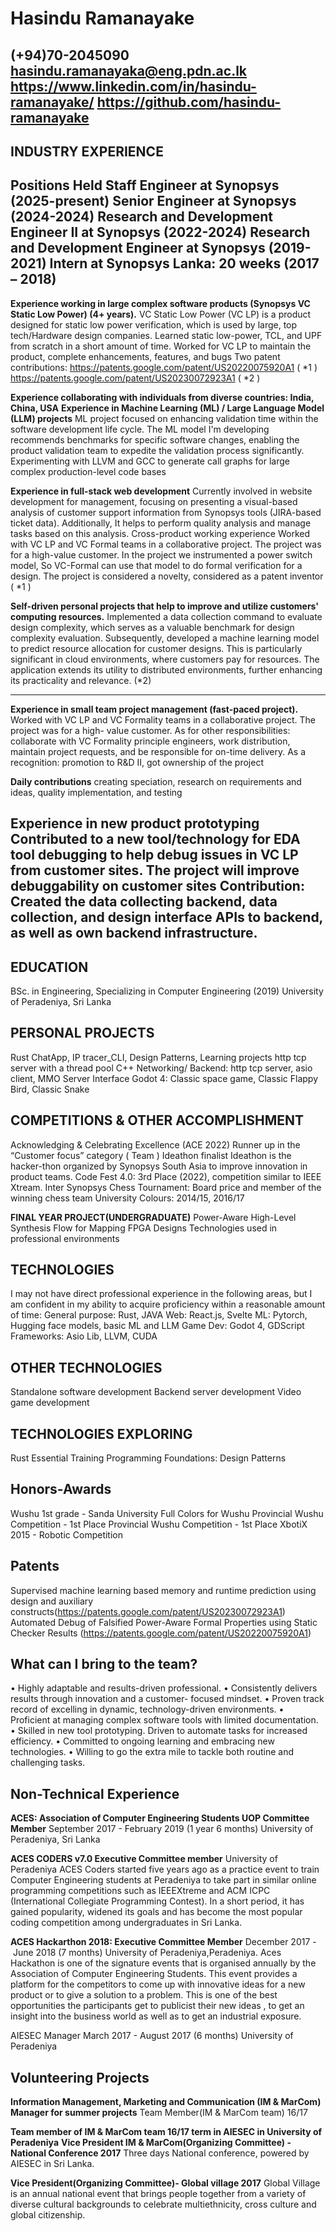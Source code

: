 # Hasindu Ramanayake 
(+94)70-2045090 
hasindu.ramanayaka@eng.pdn.ac.lk 
https://www.linkedin.com/in/hasindu-ramanayake/ 
https://github.com/hasindu-ramanayake
----
## INDUSTRY EXPERIENCE
**Positions Held**
Staff Engineer at Synopsys (2025-present)
Senior Engineer at Synopsys (2024-2024)
Research and Development Engineer II at Synopsys (2022-2024)
Research and Development Engineer at Synopsys (2019-2021)
Intern at Synopsys Lanka: 20 weeks (2017 – 2018)
------
**Experience working in large complex software products (Synopsys VC Static Low Power) (4+ years).**
VC Static Low Power (VC LP) is a product designed for static low power verification, which is used by large,
top tech/Hardware design companies. 
Learned static low-power, TCL, and UPF from scratch in a short amount of time.
Worked for VC LP to maintain the product, complete enhancements, features, and bugs
Two patent contributions:
https://patents.google.com/patent/US20220075920A1 ( *1 )
https://patents.google.com/patent/US20230072923A1 ( *2 )

**Experience collaborating with individuals from diverse countries: India, China, USA**
**Experience in Machine Learning (ML) / Large Language Model (LLM) projects**
ML project focused on enhancing validation time within the software development life cycle. The ML model
I'm developing recommends benchmarks for specific software changes, enabling the product validation team
to expedite the validation process significantly.
Experimenting with LLVM and GCC to generate call graphs for large complex production-level code bases 
   
**Experience in full-stack web development**
Currently involved in website development for management, focusing on presenting a visual-based analysis
of customer support information from Synopsys tools (JIRA-based ticket data). Additionally, It helps to
perform quality analysis and manage tasks based on this analysis.
Cross-product working experience
Worked with VC LP and VC Formal teams in a collaborative project. The project was for a high-value
customer. In the project we instrumented a power switch model, So VC-Formal can use that model to do
formal verification for a design. The project is considered a novelty, considered as a patent inventor ( *1 )

**Self-driven personal projects that help to improve and utilize customers' computing resources.**
Implemented a data collection command to evaluate design complexity, which serves as a valuable
benchmark for design complexity evaluation. Subsequently, developed a machine learning model to predict
resource allocation for customer designs. This is particularly significant in cloud environments, where
customers pay for resources. The application extends its utility to distributed environments, further
enhancing its practicality and relevance. (*2)

----------------
**Experience in small team project management (fast-paced project).**
Worked with VC LP and VC Formality teams in a collaborative project. The project was for a high-
value customer. As for other responsibilities: collaborate with VC Formality principle engineers, work distribution,
maintain project requests, and be responsible for on-time delivery. 
As a recognition: promotion to R&D II, got ownership of the project

**Daily contributions**
creating speciation, research on requirements and ideas, quality
implementation, and testing 

**Experience in new product prototyping**
Contributed to a new tool/technology for EDA tool debugging to help debug issues in VC LP from
customer sites. The project will improve debuggability on customer sites 
Contribution: Created the data collecting backend, data collection, and design interface APIs to
backend, as well as own backend infrastructure.
-----

## EDUCATION
BSc. in Engineering, 
Specializing in Computer Engineering (2019) 
University of Peradeniya, Sri Lanka

## PERSONAL PROJECTS
Rust
ChatApp, IP tracer_CLI, Design Patterns, Learning projects
http tcp server with a thread pool 
C++ Networking/ Backend:
http tcp server, asio client, MMO Server Interface
Godot 4: 
Classic space game, Classic  Flappy Bird, Classic Snake 

## COMPETITIONS & OTHER ACCOMPLISHMENT
Acknowledging & Celebrating Excellence (ACE 2022) Runner up in the “Customer focus” category ( Team ) Ideathon finalist
Ideathon is the hacker-thon organized by Synopsys South Asia to improve innovation in product teams. 
Code Fest 4.0: 
3rd Place (2022), competition similar to IEEE Xtream.
Inter Synopsys Chess Tournament: Board price and member of the winning chess team
University Colours:
2014/15, 2016/17 

**FINAL YEAR PROJECT(UNDERGRADUATE)**
Power-Aware High-Level Synthesis Flow for Mapping FPGA Designs Technologies used in professional environments

## TECHNOLOGIES
I may not have direct professional experience in the following areas, but I am confident in my ability to acquire proficiency within a reasonable amount of time:
General purpose: Rust, JAVA
Web: React.js, Svelte
ML: Pytorch, Hugging face models, basic ML and LLM
Game Dev: Godot 4, GDScript
Frameworks: Asio Lib, LLVM, CUDA 

## OTHER TECHNOLOGIES
Standalone software development
Backend server development
Video game development

## TECHNOLOGIES EXPLORING
Rust Essential Training
Programming Foundations: Design Patterns

## Honors-Awards
Wushu 1st grade - Sanda
University Full Colors for Wushu
Provincial Wushu Competition - 1st Place
Provincial Wushu Competition - 1st Place
XbotiX 2015 - Robotic Competition

## Patents
Supervised machine learning based memory and runtime prediction using design and auxiliary constructs(https://patents.google.com/patent/US20230072923A1) 
Automated Debug of Falsified Power-Aware Formal Properties using Static Checker Results (https://patents.google.com/patent/US20220075920A1)

## What can I bring to the team?
• Highly adaptable and results-driven professional.
• Consistently delivers results through innovation and a customer-
focused mindset.
• Proven track record of excelling in dynamic, technology-driven
environments.
• Proficient at managing complex software tools with limited
documentation.
• Skilled in new tool prototyping. Driven to automate tasks for
increased efficiency.
• Committed to ongoing learning and embracing new technologies.
• Willing to go the extra mile to tackle both routine and challenging
tasks.

## Non-Technical Experience

**ACES: Association of Computer Engineering Students UOP Committee Member**
September 2017 - February 2019 (1 year 6 months)
University of Peradeniya, Sri Lanka

**ACES CODERS v7.0 Executive Committee member**
University of Peradeniya
ACES Coders started five years ago as a practice event to train Computer
Engineering students at Peradeniya to take part in similar online programming
competitions such as IEEEXtreme and ACM ICPC (International Collegiate
Programming Contest). In a short period, it has gained popularity, widened
its goals and has become the most popular coding competition among
undergraduates in Sri Lanka.

**ACES Hackarthon 2018: Executive Committee Member**
December 2017 - June 2018 (7 months)
University of Peradeniya,Peradeniya.
Aces Hackathon is one of the signature events that is organised annually by
the Association of Computer Engineering Students. This event provides a
platform for the competitors to come up with innovative ideas for a new product
or to give a solution to a problem. This is one of the best opportunities the
participants get to publicist their new ideas , to get an insight into the business
world as well as to get an industrial exposure.

AIESEC
Manager
March 2017 - August 2017 (6 months)
University of Peradeniya
 
## Volunteering Projects

**Information Management, Marketing and Communication (IM & MarCom) Manager for summer projects**
Team Member(IM & MarCom team) 16/17

**Team member of IM & MarCom team 16/17 term in AIESEC in University of Peradeniya**
**Vice President IM & MarCom(Organizing Committee) - National Conference 2017**
Three days National conference, powered by AIESEC in Sri Lanka. 

**Vice President(Organizing Committee)- Global village 2017**
Global Village is an annual national event that brings people together from a
variety of diverse cultural backgrounds to celebrate multiethnicity, cross culture
and global citizenship.
